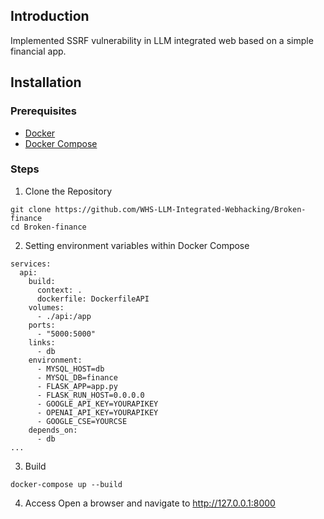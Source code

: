 ## Introduction
Implemented SSRF vulnerability in LLM integrated web based on a simple financial app.

## Installation

### Prerequisites
* [Docker](https://docs.docker.com/engine/install/)
* [Docker Compose](https://docs.docker.com/compose/install/)

### Steps
1. Clone the Repository
```
git clone https://github.com/WHS-LLM-Integrated-Webhacking/Broken-finance
cd Broken-finance
```
2. Setting environment variables within Docker Compose
```
services:
  api:
    build: 
      context: .
      dockerfile: DockerfileAPI
    volumes:
      - ./api:/app
    ports:
      - "5000:5000"
    links:
      - db
    environment:
      - MYSQL_HOST=db
      - MYSQL_DB=finance
      - FLASK_APP=app.py
      - FLASK_RUN_HOST=0.0.0.0
      - GOOGLE_API_KEY=YOURAPIKEY
      - OPENAI_API_KEY=YOURAPIKEY
      - GOOGLE_CSE=YOURCSE
    depends_on:
      - db
...
```


3. Build
```
docker-compose up --build
```
4. Access
Open a browser and navigate to http://127.0.0.1:8000
